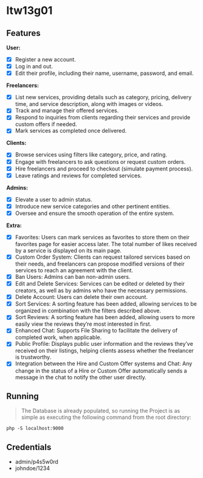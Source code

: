 # ltw13g01

## Features

**User:**
- [x] Register a new account.
- [x] Log in and out.
- [x] Edit their profile, including their name, username, password, and email.

**Freelancers:**
- [x] List new services, providing details such as category, pricing, delivery time, and service description, along with images or videos.
- [x] Track and manage their offered services.
- [x] Respond to inquiries from clients regarding their services and provide custom offers if needed.
- [x] Mark services as completed once delivered.

**Clients:**
- [x] Browse services using filters like category, price, and rating.
- [x] Engage with freelancers to ask questions or request custom orders.
- [x] Hire freelancers and proceed to checkout (simulate payment process).
- [x] Leave ratings and reviews for completed services.

**Admins:**
- [x] Elevate a user to admin status.
- [x] Introduce new service categories and other pertinent entities.
- [x] Oversee and ensure the smooth operation of the entire system.

**Extra:**
- [X] Favorites: Users can mark services as favorites to store them on their favorites page for easier access later. The total number of likes received by a service is displayed on its main page.
- [X] Custom Order System: Clients can request tailored services based on their needs, and freelancers can propose modified versions of their services to reach an agreement with the client.
- [X] Ban Users: Admins can ban non-admin users.
- [X] Edit and Delete Services: Services can be edited or deleted by their creators, as well as by admins who have the necessary permissions.
- [X] Delete Account: Users can delete their own account.
- [X] Sort Services: A sorting feature has been added, allowing services to be organized in combination with the filters described above.
- [X] Sort Reviews: A sorting feature has been added, allowing users to more easily view the reviews they’re most interested in first.
- [X] Enhanced Chat: Supports File Sharing to facilitate the delivery of completed work, when applicable.
- [X] Public Profile: Displays public user information and the reviews they’ve received on their listings, helping clients assess whether the freelancer is trustworthy.
- [X] Integration between the Hire and Custom Offer systems and Chat: Any change in the status of a Hire or Custom Offer automatically sends a message in the chat to notify the other user directly.

## Running

> The Database is already populated, so running the Project is as simple as executing the following command from the root directory:

    php -S localhost:9000

## Credentials

- admin/p4s5w0rd
- johndoe/1234

